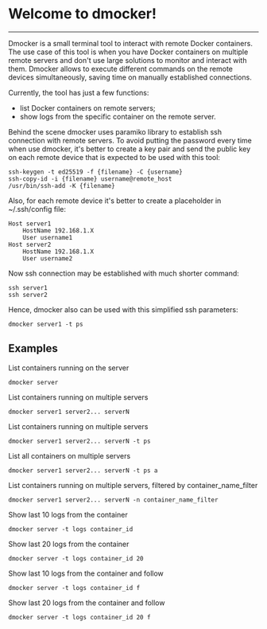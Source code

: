 <h1> Welcome to dmocker! </h1>

***

<p>Dmocker is a small terminal tool to interact with remote Docker containers. The use case of this tool is when
you have Docker containers on multiple remote servers and don't use large solutions to monitor and interact with them.
Dmocker allows to execute different commands on the remote devices simultaneously, saving time on manually established
connections.</p>

Currently, the tool has just a few functions:
- list Docker containers on remote servers;
- show logs from the specific container on the remote server.

Behind the scene dmocker uses paramiko library to establish ssh connection with remote servers. To avoid putting
the password every time when use dmocker, it's better to create a key pair and send the public key on each 
remote device that is expected to be used with this tool:
```
ssh-keygen -t ed25519 -f {filename} -C {username}
ssh-copy-id -i {filename} username@remote_host
/usr/bin/ssh-add -K {filename}
```
Also, for each remote device it's better to create a placeholder in ~/.ssh/config file:
```
Host server1
    HostName 192.168.1.X
    User username1
Host server2
    HostName 192.168.1.X
    User username2
```
Now ssh connection may be established with much shorter command:
```
ssh server1
ssh server2
```
Hence, dmocker also can be used with this simplified ssh parameters:
```
dmocker server1 -t ps
```

<h2> Examples </h2>

List containers running on the server
```
dmocker server
```
List containers running on multiple servers
```
dmocker server1 server2... serverN
```
List containers running on multiple servers
```
dmocker server1 server2... serverN -t ps
```
List all containers on multiple servers
```
dmocker server1 server2... serverN -t ps a
```
List containers running on multiple servers, filtered by container_name_filter
```
dmocker server1 server2... serverN -n container_name_filter
```
Show last 10 logs from the container
```
dmocker server -t logs container_id
```
Show last 20 logs from the container
```
dmocker server -t logs container_id 20
```
Show last 10 logs from the container and follow
```
dmocker server -t logs container_id f
```
Show last 20 logs from the container and follow
```
dmocker server -t logs container_id 20 f
```
